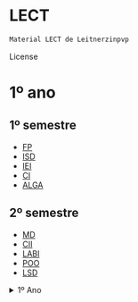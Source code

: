 # LECT

```bash
Material LECT de Leitnerzinpvp
```

License

# 1º ano
  
 ## 1º semestre
  
  - [FP]()
  - [ISD]()
  - [IEI]()
  - [CI]()
  - [ALGA]()
 
 ## 2º semestre
 
  - [MD]()
  - [CII]()
  - [LABI]()
  - [POO]()
  - [LSD]()


<details>
  <summary>1º Ano</summary>
  <ol>
    <li>
      <a href="#1_semestre">1º semestre</a>
      <ul>
        <li><a href="#https://github.com/matleitner/LECT/tree/main/1%C2%BA_ano/1%C2%BA_semestre/FP">FP</a></li>
        <li><a href="#built-with">IEI</a></li>
        <li><a href="#built-with">ISD</a></li>
        <li><a href="#built-with">CI</a></li>
        <li><a href="https://github.com/matleitner/LECT/tree/main/1%C2%BA_ano/1%C2%BA_semestre/Alga">ALGA</a></li>
      </ul>
    </li>
    <li>
      <a href="#getting-started">2º semestre</a>
      <ul>
        <li><a href="#prerequisites">Prerequisites</a></li>
        <li><a href="#installation">Installation</a></li>
      </ul>
    </li>
<details>
  <summary>1º Ano</summary>
  <ol>
    <li>
      <a href="#1_semestre">1º semestre</a>
      <ul>
        <li><a href="https://github.com/matleitner/LECT/tree/main/1%C2%BA_ano/1%C2%BA_semestre/FP">FP</a></li>
        <li><a href="https://github.com/matleitner/LECT/tree/main/1%C2%BA_ano/1%C2%BA_semestre/IEI">IEI</a></li>
        <li><a href="https://github.com/matleitner/LECT/tree/main/1%C2%BA_ano/1%C2%BA_semestre/ISD">ISD</a></li>
        <li><a href="https://github.com/matleitner/LECT/tree/main/1%C2%BA_ano/1%C2%BA_semestre/CI">C-I</a></li>
        <li><a href="https://github.com/matleitner/LECT/tree/main/1%C2%BA_ano/1%C2%BA_semestre/ALGA">ALGA</a></li>
      </ul>
    </li>
    <li>
      <a href="#2_semestre">2º semestre</a>
      <ul>
        <li><a href="https://github.com/matleitner/LECT/tree/main/1%C2%BA_ano/2%C2%BA_semestre/POO">POO</a></li>
        <li><a href="https://github.com/matleitner/LECT/tree/main/1%C2%BA_ano/2%C2%BA_semestre/LI">LI</a></li>
        <li><a href="https://github.com/matleitner/LECT/tree/main/1%C2%BA_ano/2%C2%BA_semestre/LSD">LSD</a></li>
        <li><a href="https://github.com/matleitner/LECT/tree/main/1%C2%BA_ano/2%C2%BA_semestre/CII">C-II</a></li>
        <li><a href="https://github.com/matleitner/LECT/tree/main/1%C2%BA_ano/2%C2%BA_semestre/MD">MD</a></li>
      </ul>
    </li>
  </ol>
</details>
